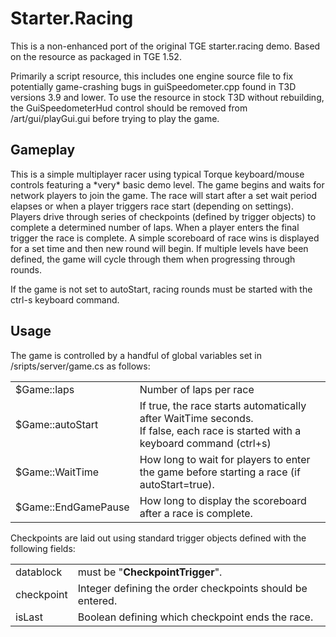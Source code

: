 <h1>Starter.Racing</h1>
<p>This is a non-enhanced port of the original TGE starter.racing demo. Based on the resource as packaged in TGE 1.52.</p>
<p>Primarily a script resource, this includes one engine source file to fix potentially game-crashing bugs in guiSpeedometer.cpp found in T3D versions 3.9 and lower. To use the resource in stock T3D without rebuilding, the GuiSpeedometerHud control should be removed from /art/gui/playGui.gui before trying to play the game.</p>
<h2>Gameplay</h2>
<p>This is a simple multiplayer racer using typical Torque keyboard/mouse controls featuring a *very* basic demo level. The game begins and waits for network players to join the game. The race will start after a set wait period  elapses or when a player triggers race start (depending on settings). Players drive through series of checkpoints (defined by trigger objects) to complete a determined number of laps. When a player enters the final trigger the race is complete. A simple scoreboard of race wins is displayed for a set time and then new round will begin. If multiple levels have been defined, the game will cycle through them when progressing through rounds.</p>
<p>If the game is not set to autoStart, racing rounds must be started with the ctrl-s keyboard command.</p>
<h2>Usage</h2>
<p>The game is controlled by a handful of global variables set in /sripts/server/game.cs as follows:</p>
<table>
<tr><td>$Game::laps</td><td>Number of laps per race</td></tr>
<tr><td>$Game::autoStart</td><td>If true, the race starts automatically after WaitTime seconds.<br>If false, each race is started with a keyboard command (ctrl+s)</td></tr>
<tr><td>$Game::WaitTime</td><td>How long to wait for players to enter the game before starting a race (if autoStart=true).</td></tr>
<tr><td>$Game::EndGamePause</td><td>How long to display the scoreboard after a race is complete.</td></tr>
</table>
<p>Checkpoints are laid out using standard trigger objects defined with the following fields:</p>
<table>
<tr><td>datablock</td><td>must be "<b>CheckpointTrigger</b>".</td></tr>
<tr><td>checkpoint</td><td>Integer defining the order checkpoints should be entered.</td></tr>
<tr><td>isLast</td><td>Boolean defining which checkpoint ends the race.</td></tr>
</table>
